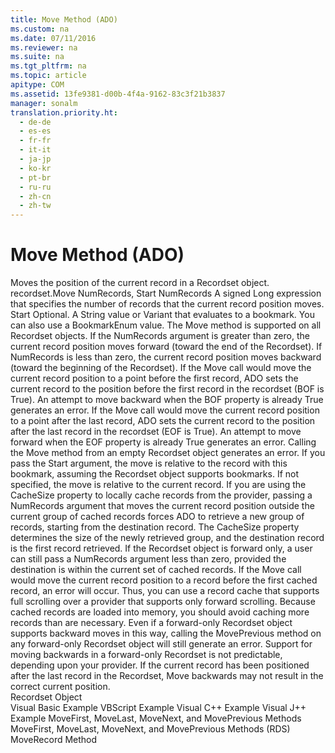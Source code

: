 ```yaml
---
title: Move Method (ADO)
ms.custom: na
ms.date: 07/11/2016
ms.reviewer: na
ms.suite: na
ms.tgt_pltfrm: na
ms.topic: article
apitype: COM
ms.assetid: 13fe9381-d00b-4f4a-9162-83c3f21b3837
manager: sonalm
translation.priority.ht: 
  - de-de
  - es-es
  - fr-fr
  - it-it
  - ja-jp
  - ko-kr
  - pt-br
  - ru-ru
  - zh-cn
  - zh-tw
---
```

# Move Method (ADO)
<?xml version="1.0" encoding="utf-8"?>
<developerReferenceWithSyntaxDocument xmlns="http://ddue.schemas.microsoft.com/authoring/2003/5" xmlns:xlink="http://www.w3.org/1999/xlink" xmlns:xsi="http://www.w3.org/2001/XMLSchema-instance" xsi:schemaLocation="http://ddue.schemas.microsoft.com/authoring/2003/5 http://dduestorage.blob.core.windows.net/ddueschema/developer.xsd">
  <introduction>
    <para>Moves the position of the current record in a <legacyLink xlink:href="ede1415f-c3df-4cc5-a05b-2576b2b84b60">Recordset</legacyLink> object.</para>
  </introduction>
  <syntaxSection>
    <legacySyntax>
<parameterReference>recordset</parameterReference><legacyBold>.Move</legacyBold> <parameterReference>NumRecords</parameterReference><legacyBold>, </legacyBold><parameterReference>Start</parameterReference></legacySyntax>
  </syntaxSection>
  <parameters>
    <content>
      <definitionTable>
        <definedTerm> <legacyItalic>NumRecords</legacyItalic> </definedTerm>
        <definition>
          <para>A signed <languageKeyword>Long</languageKeyword> expression that specifies the number of records that the current record position moves.</para>
        </definition>
        <definedTerm> <legacyItalic>Start</legacyItalic> </definedTerm>
        <definition>
          <para>Optional. A <languageKeyword>String</languageKeyword> value or <languageKeyword>Variant</languageKeyword> that evaluates to a bookmark. You can also use a <legacyLink xlink:href="55d273c4-ccee-48ef-ba90-8893d04313c8">BookmarkEnum</legacyLink> value.</para>
        </definition>
      </definitionTable>
    </content>
  </parameters>
  <languageReferenceRemarks>
    <content>
      <para>The <unmanagedCodeEntityReference>Move</unmanagedCodeEntityReference> method is supported on all <unmanagedCodeEntityReference>Recordset</unmanagedCodeEntityReference> objects.</para>
      <para>If the <legacyItalic>NumRecords</legacyItalic> argument is greater than zero, the current record position moves forward (toward the end of the <unmanagedCodeEntityReference>Recordset</unmanagedCodeEntityReference>). If <legacyItalic>NumRecords</legacyItalic> is less than zero, the current record position moves backward (toward the beginning of the <unmanagedCodeEntityReference>Recordset</unmanagedCodeEntityReference>).</para>
      <para>If the <unmanagedCodeEntityReference>Move</unmanagedCodeEntityReference> call would move the current record position to a point before the first record, ADO sets the current record to the position before the first record in the recordset (<legacyLink xlink:href="36c31ab2-f3b6-4281-89b6-db7e04e38fd2">BOF</legacyLink> is <languageKeyword>True</languageKeyword>). An attempt to move backward when the <unmanagedCodeEntityReference>BOF</unmanagedCodeEntityReference> property is already <languageKeyword>True</languageKeyword> generates an error.</para>
      <para>If the <unmanagedCodeEntityReference>Move</unmanagedCodeEntityReference> call would move the current record position to a point after the last record, ADO sets the current record to the position after the last record in the recordset (<legacyLink xlink:href="36c31ab2-f3b6-4281-89b6-db7e04e38fd2">EOF</legacyLink> is <languageKeyword>True</languageKeyword>). An attempt to move forward when the <unmanagedCodeEntityReference>EOF</unmanagedCodeEntityReference> property is already <languageKeyword>True</languageKeyword> generates an error.</para>
      <para>Calling the <unmanagedCodeEntityReference>Move</unmanagedCodeEntityReference> method from an empty <unmanagedCodeEntityReference>Recordset</unmanagedCodeEntityReference> object generates an error.</para>
      <para>If you pass the <legacyItalic>Start</legacyItalic> argument, the move is relative to the record with this bookmark, assuming the <unmanagedCodeEntityReference>Recordset</unmanagedCodeEntityReference> object supports bookmarks. If not specified, the move is relative to the current record.</para>
      <para>If you are using the <legacyLink xlink:href="49dc9a49-af7b-433b-be36-7a14ca984fb7">CacheSize</legacyLink> property to locally cache records from the provider, passing a <legacyItalic>NumRecords</legacyItalic> argument that moves the current record position outside the current group of cached records forces ADO to retrieve a new group of records, starting from the destination record. The <unmanagedCodeEntityReference>CacheSize</unmanagedCodeEntityReference> property determines the size of the newly retrieved group, and the destination record is the first record retrieved.</para>
      <para>If the <unmanagedCodeEntityReference>Recordset</unmanagedCodeEntityReference> object is forward only, a user can still pass a <legacyItalic>NumRecords</legacyItalic> argument less than zero, provided the destination is within the current set of cached records. If the <unmanagedCodeEntityReference>Move</unmanagedCodeEntityReference> call would move the current record position to a record before the first cached record, an error will occur. Thus, you can use a record cache that supports full scrolling over a provider that supports only forward scrolling. Because cached records are loaded into memory, you should avoid caching more records than are necessary. Even if a forward-only <unmanagedCodeEntityReference>Recordset</unmanagedCodeEntityReference> object supports backward moves in this way, calling the <legacyLink xlink:href="a61a01a7-5b33-4150-9126-21dfa63654cb">MovePrevious</legacyLink> method on any forward-only <unmanagedCodeEntityReference>Recordset</unmanagedCodeEntityReference> object will still generate an error.</para>
      <alert class="note">
        <para>Support for moving backwards in a forward-only <unmanagedCodeEntityReference>Recordset</unmanagedCodeEntityReference> is not predictable, depending upon your provider. If the current record has been positioned after the last record in the <unmanagedCodeEntityReference>Recordset</unmanagedCodeEntityReference>, <unmanagedCodeEntityReference>Move</unmanagedCodeEntityReference> backwards may not result in the correct current position.</para>
      </alert>
    </content>
  </languageReferenceRemarks>
  <section>
    <title>Applies To</title>
    <content>
      <para>
        <link xlink:href="ede1415f-c3df-4cc5-a05b-2576b2b84b60">Recordset Object</link>
      </para>
    </content>
  </section>
  <relatedTopics>
<link xlink:href="55eb797a-0205-40d2-a797-55b216d1d3bb">Visual Basic Example</link>
<link xlink:href="29ec4b95-8986-4970-943f-3da3ecb207a2">VBScript Example</link>
<link xlink:href="0e08af60-f668-4092-8b6a-9e8b6db90448">Visual C++ Example</link>
<link xlink:href="b29ddb8c-ceb3-4aad-a240-8030462fceba">Visual J++ Example</link>
<link xlink:href="a61a01a7-5b33-4150-9126-21dfa63654cb">MoveFirst, MoveLast, MoveNext, and MovePrevious Methods</link>
<link xlink:href="45c80bb5-136f-4204-9df2-78740fa55574">MoveFirst, MoveLast, MoveNext, and MovePrevious Methods (RDS)</link>
<link xlink:href="6d2807b0-b861-4583-bcaf-fb0b82e0f2d0">MoveRecord Method</link>
</relatedTopics>
</developerReferenceWithSyntaxDocument>